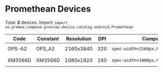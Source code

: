 # Promethean Devices

Total: **2** devices. Import: `import se.premex.compose.preview.device.catalog.android.Promethean`

| Code | Constant | Resolution | DPI | Compose Spec | Preview Usage |
|------|----------|------------|-----|-------------|---------------|
| OPS-A2 | OPS_A2 | 2160x3840 | 320 | `spec:width=2160px,height=3840px,dpi=320` | `@Preview(device = Promethean.OPS_A2)` |
| XM3566D | XM3566D | 1080x1920 | 160 | `spec:width=1080px,height=1920px,dpi=160` | `@Preview(device = Promethean.XM3566D)` |

<!-- Generated automatically. Do not edit manually. -->
